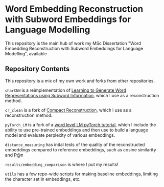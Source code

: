 # Word Embedding Reconstruction with Subword Embeddings for Language Modelling

This repository is the main hub of work my MSc Dissertation "Word Embedding Reconstruction with Subword Embeddings for Language Modelling", available 

## Repository Contents
This repository is a mix of my own work and forks from other repositories.  

`charCNN` is a reimplementation of [Learning to Generate Word Representations using Subword Information](https://github.com/kamigaito/rnnlm-pytorch), which I use as a reconstruction method.

`cr_clean` is a fork of [Compact Reconstruction](https://github.com/losyer/compact_reconstruction), which I use as a reconstruction method.

`pyTorch_LM` is a fork of a [word level LM pyTorch tutorial](https://github.com/pytorch/examples/blob/main/word_language_model/README.md),
which I include the ability to use pre-trained embeddings and then use to build a language model and evaluate perplexity of various embeddings.

`distance_measuring` has inital tests of the quality of the reconstructed embeddings compared to reference embeddings, such as cosine similarity and P@n

`results/embedding_comparison` is where I put my results!

`utils` has a few repo-wide scripts for making baseline embeddings, limiting the character set in embeddings, etc.
